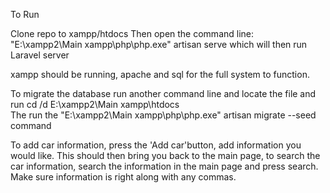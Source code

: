 To Run

Clone repo to xampp/htdocs
Then open the command line: "E:\xampp2\Main xampp\php\php.exe" artisan serve which will then run Laravel server

xampp should be running, apache and sql for the full system to function.

To migrate the database run another command line and locate the file and run cd /d  E:\xampp2\Main xampp\htdocs\
The run the "E:\xampp2\Main xampp\php\php.exe" artisan migrate --seed command

To add car information, press the 'Add car'button, add information you would like.
This should then bring you back to the main page, to search the car information, search the information in the main page and press search. Make sure information is right along with any commas. 
